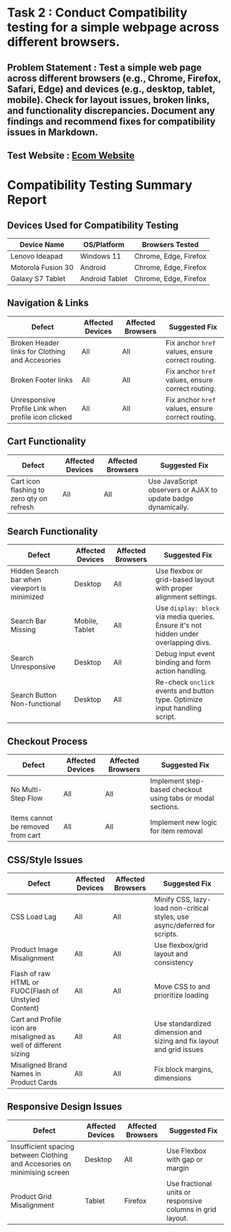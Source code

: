 # Task 2 : Conduct Compatibility testing for a simple webpage across different browsers.

## Problem Statement : Test a simple web page across different browsers (e.g., Chrome, Firefox, Safari, Edge) and devices (e.g., desktop, tablet, mobile). Check for layout issues, broken links, and functionality discrepancies. Document any findings and recommend fixes for compatibility issues in Markdown.

## Test Website : [Ecom Website](https://shoplane-by-lassie.netlify.app/)



# Compatibility Testing Summary Report

## Devices Used for Compatibility Testing

| Device Name          | OS/Platform     | Browsers Tested                  |
|----------------------|------------------|----------------------------------|
| Lenovo Ideapad       | Windows 11       | Chrome, Edge, Firefox            |
| Motorola Fusion 30   | Android          | Chrome, Edge, Firefox            |
| Galaxy S7 Tablet     | Android Tablet   | Chrome, Edge, Firefox            |

## Navigation & Links

| Defect | Affected Devices | Affected Browsers | Suggested Fix |
|--------|------------------|-------------------|----------------|
| Broken Header links for Clothing and Accesories | All | All | Fix anchor `href` values, ensure correct routing. |
| Broken Footer links | All | All | Fix anchor `href` values, ensure correct routing. |
| Unresponsive Profile Link when profile icon clicked | All | All | Fix anchor `href` values, ensure correct routing. |

## Cart Functionality

| Defect | Affected Devices | Affected Browsers | Suggested Fix |
|--------|------------------|-------------------|----------------|
| Cart icon flashing to zero qty on refresh | All | All | Use JavaScript observers or AJAX to update badge dynamically. |

## Search Functionality

| Defect | Affected Devices | Affected Browsers | Suggested Fix |
|--------|------------------|-------------------|----------------|
| Hidden Search bar when viewport is minimized  | Desktop | All | Use flexbox or grid-based layout with proper alignment settings. |
| Search Bar Missing | Mobile, Tablet | All | Use `display: block` via media queries. Ensure it's not hidden under overlapping divs. |
| Search Unresponsive | Desktop | All | Debug input event binding and form action handling. |
| Search Button Non-functional | Desktop | All | Re-check `onclick` events and button type. Optimize input handling script. |

## Checkout Process

| Defect | Affected Devices | Affected Browsers | Suggested Fix |
|--------|------------------|-------------------|----------------|
| No Multi-Step Flow | All | All | Implement step-based checkout using tabs or modal sections. |
| Items cannot be removed from cart | All | All| Implement new logic for item removal |

## CSS/Style Issues

| Defect | Affected Devices | Affected Browsers | Suggested Fix |
|--------|------------------|-------------------|----------------|
| CSS Load Lag | All | All | Minify CSS, lazy-load non-critical styles, use async/deferred for scripts. |
| Product Image Misalignment | All | All | Use flexbox/grid layout and consistency |
| Flash of raw HTML or FUOC(Flash of Unstyled Content) | All | All | Move CSS <link> to <head> and prioritize loading |
| Cart and Profile icon are misaligned as well of different sizing | All | All | Use standardized dimension and sizing and fix layout and grid issues |
| Misaligned Brand Names in Product Cards |All | All | Fix block margins, dimensions |

## Responsive Design Issues

| Defect | Affected Devices | Affected Browsers | Suggested Fix |
|--------|------------------|-------------------|----------------|
| Insufficient spacing between Clothing and Accesories on minimising screen | Desktop | All | Use Flexbox with gap or margin |
| Product Grid Misalignment | Tablet | Firefox | Use fractional units or responsive columns in grid layout. |





